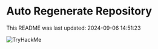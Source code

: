 # Auto Regenerate Repository

This README was last updated: 2024-09-06 14:51:23

 ![TryHackMe](https://tryhackme.com/badge/533634)
